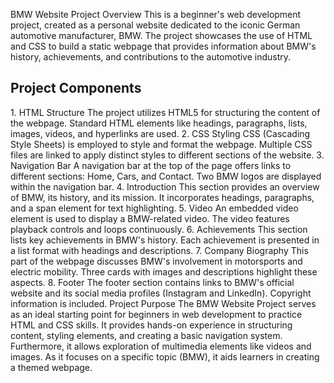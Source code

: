 BMW Website Project
Overview
This is a beginner's web development project, created as a personal website dedicated to the iconic German automotive manufacturer, BMW. The project showcases the use of HTML and CSS to build a static webpage that provides information about BMW's history, achievements, and contributions to the automotive industry.

<h2> Project Components </h2>
1. HTML Structure
The project utilizes HTML5 for structuring the content of the webpage.
Standard HTML elements like headings, paragraphs, lists, images, videos, and hyperlinks are used.
2. CSS Styling
CSS (Cascading Style Sheets) is employed to style and format the webpage.
Multiple CSS files are linked to apply distinct styles to different sections of the website.
3. Navigation Bar
A navigation bar at the top of the page offers links to different sections: Home, Cars, and Contact.
Two BMW logos are displayed within the navigation bar.
4. Introduction
This section provides an overview of BMW, its history, and its mission.
It incorporates headings, paragraphs, and a span element for text highlighting.
5. Video
An embedded video element is used to display a BMW-related video.
The video features playback controls and loops continuously.
6. Achievements
This section lists key achievements in BMW's history.
Each achievement is presented in a list format with headings and descriptions.
7. Company Biography
This part of the webpage discusses BMW's involvement in motorsports and electric mobility.
Three cards with images and descriptions highlight these aspects.
8. Footer
The footer section contains links to BMW's official website and its social media profiles (Instagram and LinkedIn).
Copyright information is included.
Project Purpose
The BMW Website Project serves as an ideal starting point for beginners in web development to practice HTML and CSS skills. It provides hands-on experience in structuring content, styling elements, and creating a basic navigation system. Furthermore, it allows exploration of multimedia elements like videos and images. As it focuses on a specific topic (BMW), it aids learners in creating a themed webpage.
